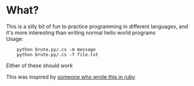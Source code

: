 # What?
This is a silly bit of fun to practice programming in different languages, and it's more interesting than writing normal hello world programs  
Usage:  

        python brute.py/.cs -m message 
        python brute.py/.cs -f file.txt

Either of these should work

This was inspired by [someone who wrote this in ruby](https://github.com/kickinespresso/brute_hello)

